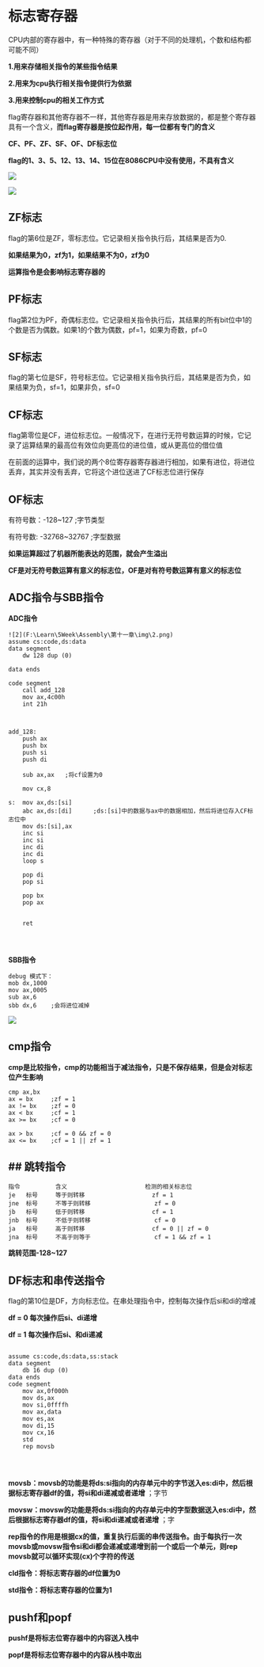 # 标志寄存器

CPU内部的寄存器中，有一种特殊的寄存器（对于不同的处理机，个数和结构都可能不同）

**1.用来存储相关指令的某些指令结果**

**2.用来为cpu执行相关指令提供行为依据**

**3.用来控制cpu的相关工作方式**



flag寄存器和其他寄存器不一样，其他寄存器是用来存放数据的，都是整个寄存器具有一个含义，**而flag寄存器是按位起作用，每一位都有专门的含义**



**CF、PF、ZF、SF、OF、DF标志位**



**flag的1、3、5、12、13、14、15位在8086CPU中没有使用，不具有含义**



![](F:\Learn\5Week\Assembly\第十一章\img\3.png)



![](F:\Learn\5Week\Assembly\第十一章\img\1.png)



## ZF标志



flag的第6位是ZF，零标志位。它记录相关指令执行后，其结果是否为0.

**如果结果为0，zf为1，如果结果不为0，zf为0**



**运算指令是会影响标志寄存器的**





## PF标志

flag第2位为PF，奇偶标志位。它记录相关指令执行后，其结果的所有bit位中1的个数是否为偶数。如果1的个数为偶数，pf=1，如果为奇数，pf=0





## SF标志

flag的第七位是SF，符号标志位。它记录相关指令执行后，其结果是否为负，如果结果为负，sf=1，如果非负，sf=0



 

## CF标志

flag第零位是CF，进位标志位。一般情况下，在进行无符号数运算的时候，它记录了运算结果的最高位有效位向更高位的进位值，或从更高位的借位值

在前面的运算中，我们说的两个8位寄存器寄存器进行相加，如果有进位，将进位丢弃，其实并没有丢弃，它将这个进位送进了CF标志位进行保存









## OF标志

有符号数：-128~127		;字节类型

有符号数:  -32768~32767	;字型数据

**如果运算超过了机器所能表达的范围，就会产生溢出**



**CF是对无符号数运算有意义的标志位，OF是对有符号数运算有意义的标志位**









## ADC指令与SBB指令

**ADC指令**

```assembly
![2](F:\Learn\5Week\Assembly\第十一章\img\2.png)
assume cs:code,ds:data
data segment
	dw 128 dup (0)
	
data ends

code segment
	call add_128
	mov ax,4c00h
    int 21h
    
 
 
add_128:
	push ax
	push bx
    push si
    push di
    
    sub ax,ax	;将cf设置为0
    
    mov cx,8
    
s: 	mov ax,ds:[si]
	abc ax,ds:[di]		;ds:[si]中的数据与ax中的数据相加，然后将进位存入CF标志位中
	mov ds:[si],ax
	inc si
	inc si
	inc di
	inc di
	loop s
	
	pop di
	pop si
	
	pop bx
	pop ax
	
	
	ret 
	



```





**SBB指令**



```assembly
debug 模式下：
mob dx,1000
mov ax,0005
sub ax,6
sbb dx,6	;会将进位减掉
```



![](F:\Learn\5Week\Assembly\第十一章\img\2.png)





## cmp指令

**cmp是比较指令，cmp的功能相当于减法指令，只是不保存结果，但是会对标志位产生影响**





```assembly
cmp ax,bx
ax = bx 	;zf = 1	
ax != bx 	;zf = 0
ax < bx		;cf = 1
ax >= bx 	;cf = 0

ax > bx		;cf = 0 && zf = 0
ax <= bx	;cf = 1 || zf = 1

```



## ## 跳转指令

```assembly
指令			含义						检测的相关标志位
je	 标号 	等于则转移					zf = 1
jne  标号		不等于则转移					zf = 0
jb	 标号		低于则转移					cf = 1
jnb	 标号		不低于则转移					cf = 0
ja	 标号		高于则转移					cf = 0 || zf = 0
jna	 标号		不高于则等于					cf = 1 && zf = 1
```

**跳转范围-128~127**









## DF标志和串传送指令



flag的第10位是DF，方向标志位。在串处理指令中，控制每次操作后si和di的增减

**df = 0	每次操作后si、di递增**

**df = 1	每次操作后si、和di递减**



```assembly

assume cs:code,ds:data,ss:stack
data segment
	db 16 dup (0)
data ends
code segment
	mov ax,0f000h
	mov ds,ax
	mov si,0ffffh
	mov ax,data
	mov es,ax
	mov di,15
	mov cx,16
	std
	rep movsb			




```





**movsb：movsb的功能是将ds:si指向的内存单元中的字节送入es:di中，然后根据标志寄存器df的值，将si和di递减或者递增**	；字节

**movsw：movsw的功能是将ds:si指向的内存单元中的字型数据送入es:di中，然后根据标志寄存器df的值，将si和di递减或者递增**	；字



**rep指令的作用是根据cx的值，重复执行后面的串传送指令。由于每执行一次movsb或movsw指令si和di都会递减或递增到前一个或后一个单元，则rep movsb就可以循环实现(cx)个字符的传送**



**cld指令：将标志寄存器的df位置为0**

**std指令：将标志寄存器的位置为1**









## pushf和popf



**pushf是将标志位寄存器中的内容送入栈中**

**popf是将标志位寄存器中的内容从栈中取出**







